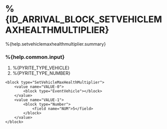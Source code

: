 # %{ID_ARRIVAL_BLOCK_SETVEHICLEMAXHEALTHMULTIPLIER}

%{help.setvehiclemaxhealthmultiplier.summary}

### %{help.common.input}

1. %{PYRITE_TYPE_VEHICLE}
2. %{PYRITE_TYPE_NUMBER}

```
<block type="SetVehicleMaxHealthMultiplier">
    <value name="VALUE-0">
        <block type="EventVehicle"></block>
    </value>
    <value name="VALUE-1">
        <block type="Number">
            <field name="NUM">5</field>
        </block>
    </value>
</block>
```

